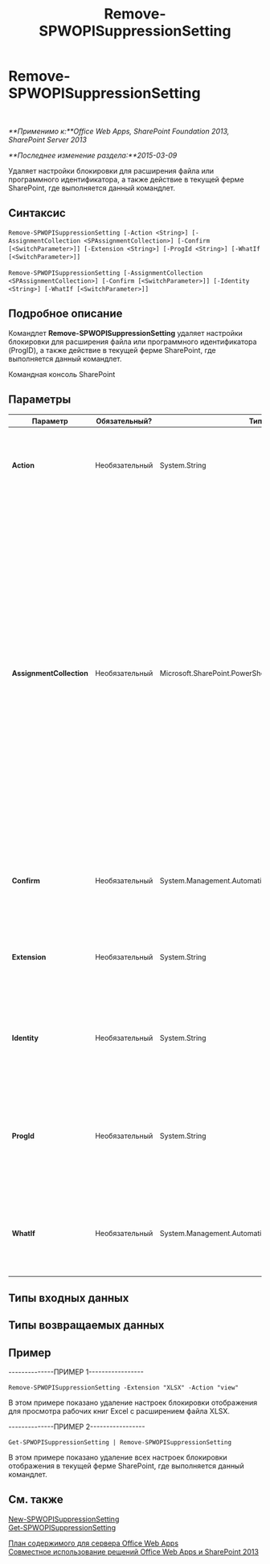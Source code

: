 ﻿---
title: Remove-SPWOPISuppressionSetting
TOCTitle: Remove-SPWOPISuppressionSetting
ms:assetid: cbaef5a8-e682-4166-be44-15ab1c79acca
ms:mtpsurl: https://technet.microsoft.com/ru-ru/library/JJ219452(v=office.15)
ms:contentKeyID: 49624511
ms.date: 12/22/2017
mtps_version: v=office.15
ms.translationtype: HT
---

# Remove-SPWOPISuppressionSetting

 

_**Применимо к:**Office Web Apps, SharePoint Foundation 2013, SharePoint Server 2013_

_**Последнее изменение раздела:**2015-03-09_

Удаляет настройки блокировки для расширения файла или программного идентификатора, а также действие в текущей ферме SharePoint, где выполняется данный командлет.

## Синтаксис

    Remove-SPWOPISuppressionSetting [-Action <String>] [-AssignmentCollection <SPAssignmentCollection>] [-Confirm [<SwitchParameter>]] [-Extension <String>] [-ProgId <String>] [-WhatIf [<SwitchParameter>]]

    Remove-SPWOPISuppressionSetting [-AssignmentCollection <SPAssignmentCollection>] [-Confirm [<SwitchParameter>]] [-Identity <String>] [-WhatIf [<SwitchParameter>]]

## Подробное описание

Командлет **Remove-SPWOPISuppressionSetting** удаляет настройки блокировки для расширения файла или программного идентификатора (ProgID), а также действие в текущей ферме SharePoint, где выполняется данный командлет.

Командная консоль SharePoint

## Параметры


<table>
<colgroup>
<col style="width: 25%" />
<col style="width: 25%" />
<col style="width: 25%" />
<col style="width: 25%" />
</colgroup>
<thead>
<tr class="header">
<th>Параметр</th>
<th>Обязательный?</th>
<th>Тип</th>
<th>Описание</th>
</tr>
</thead>
<tbody>
<tr class="odd">
<td><p><strong>Action</strong></p></td>
<td><p>Необязательный</p></td>
<td><p>System.String</p></td>
<td><p>Задает действие блокировки для данного расширения файла или программного идентификатора (ProgID). Например, “view”, “edit” и “embedview.”</p></td>
</tr>
<tr class="even">
<td><p><strong>AssignmentCollection</strong></p></td>
<td><p>Необязательный</p></td>
<td><p>Microsoft.SharePoint.PowerShell.SPAssignmentCollection</p></td>
<td><p>Управляет объектами в целях надлежащего удаления. При использовании таких объектов, как <strong>SPWeb</strong> и <strong>SPSite</strong>, может расходоваться много памяти. Для их использования в скриптах Windows PowerShell требуется надлежащее управление памятью. Вы можете назначать объекты <strong>SPAssignment</strong> переменной, а также удалять ненужные объекты, чтобы освободить память. Объекты <strong>SPWeb</strong>, <strong>SPSite</strong> и <strong>SPSiteAdministration</strong> удаляются автоматически, если не используется коллекция назначений или параметр <strong>Global</strong>.</p>
<div class="alert">
<table>
<thead>
<tr class="header">
<th><img src="images/JJ219451.note(Office.15).gif" title="Примечание" alt="Примечание" /><strong>Примечание</strong></th>
</tr>
</thead>
<tbody>
<tr class="odd">
<td>При использовании параметра <strong>Global</strong> все объекты содержатся в глобальном хранилище. Если объекты не используются сразу или удаляются с помощью команды <strong>Stop-SPAssignment</strong>, может возникнуть нехватка памяти.</td>
</tr>
</tbody>
</table>

</div>
<p></p></td>
</tr>
<tr class="odd">
<td><p><strong>Confirm</strong></p></td>
<td><p>Необязательный</p></td>
<td><p>System.Management.Automation.SwitchParameter</p></td>
<td><p>Предлагает подтвердить выполнение команды. Чтобы получить дополнительные сведения, введите следующую команду: <strong>get-help about_commonparameters</strong>.</p></td>
</tr>
<tr class="even">
<td><p><strong>Extension</strong></p></td>
<td><p>Необязательный</p></td>
<td><p>System.String</p></td>
<td><p>Задает расширение файла. Выполните командлет Get-SPWOPIBinding, чтобы получить список расширений файлов, поддерживаемых приложением WOPI.</p></td>
</tr>
<tr class="odd">
<td><p><strong>Identity</strong></p></td>
<td><p>Необязательный</p></td>
<td><p>System.String</p></td>
<td><p>Указывает строку, представляющую параметр SPWOPISuppressionSetting. Run Get-SPWOPISuppressionSetting, для просмотра примеров таких строк.</p></td>
</tr>
<tr class="even">
<td><p><strong>ProgId</strong></p></td>
<td><p>Необязательный</p></td>
<td><p>System.String</p></td>
<td><p>Задает программный идентификатор (ProgID) приложения для блокировки. Выполните командлет Get-SPWOPIBinding, чтобы получить список программных идентификаторов, поддерживаемых приложением WOPI.</p></td>
</tr>
<tr class="odd">
<td><p><strong>WhatIf</strong></p></td>
<td><p>Необязательный</p></td>
<td><p>System.Management.Automation.SwitchParameter</p></td>
<td><p>Отображает описание команды. При этом сама команда не выполняется. Чтобы получить дополнительные сведения, введите следующую команду: <strong>get-help about_commonparameters</strong></p></td>
</tr>
</tbody>
</table>


## Типы входных данных

## Типы возвращаемых данных

## Пример

\--------------ПРИМЕР 1-----------------

    Remove-SPWOPISuppressionSetting -Extension "XLSX" -Action "view"

В этом примере показано удаление настроек блокировки отображения для просмотра рабочих книг Excel с расширением файла XLSX.

\--------------ПРИМЕР 2-----------------

    Get-SPWOPISuppressionSetting | Remove-SPWOPISuppressionSetting

В этом примере показано удаление всех настроек блокировки отображения в текущей ферме SharePoint, где выполняется данный командлет.

## См. также


[New-SPWOPISuppressionSetting](new-spwopisuppressionsetting.md)  
[Get-SPWOPISuppressionSetting](get-spwopisuppressionsetting.md)  


[План содержимого для сервера Office Web Apps](content-roadmap-for-office-web-apps-server.md)  
[Совместное использование решений Office Web Apps и SharePoint 2013](use-office-web-apps-with-sharepoint-2013.md)

